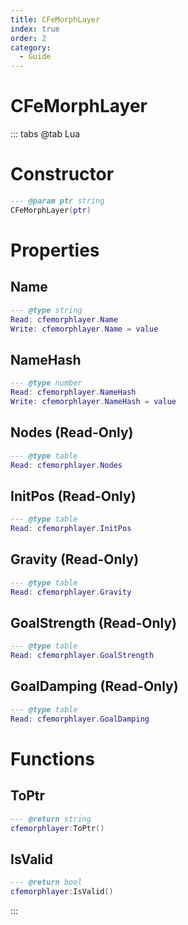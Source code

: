 ```yaml
---
title: CFeMorphLayer
index: true
order: 2
category:
  - Guide
---
```


# CFeMorphLayer

::: tabs
@tab Lua
# Constructor
```lua
--- @param ptr string
CFeMorphLayer(ptr)
```
# Properties
## Name 
```lua
--- @type string
Read: cfemorphlayer.Name
Write: cfemorphlayer.Name = value
```
## NameHash 
```lua
--- @type number
Read: cfemorphlayer.NameHash
Write: cfemorphlayer.NameHash = value
```
## Nodes (Read-Only)
```lua
--- @type table
Read: cfemorphlayer.Nodes
```
## InitPos (Read-Only)
```lua
--- @type table
Read: cfemorphlayer.InitPos
```
## Gravity (Read-Only)
```lua
--- @type table
Read: cfemorphlayer.Gravity
```
## GoalStrength (Read-Only)
```lua
--- @type table
Read: cfemorphlayer.GoalStrength
```
## GoalDamping (Read-Only)
```lua
--- @type table
Read: cfemorphlayer.GoalDamping
```
# Functions
## ToPtr
```lua
--- @return string
cfemorphlayer:ToPtr()
```
## IsValid
```lua
--- @return bool
cfemorphlayer:IsValid()
```

:::
